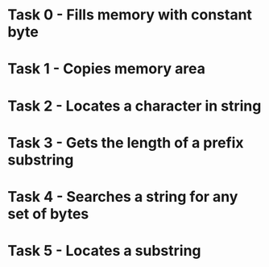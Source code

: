 # Task 0 - Fills memory with constant byte
# Task 1 - Copies memory area
# Task 2 - Locates a character in string
# Task 3 - Gets the length of a prefix substring
# Task 4 - Searches a string for any set of bytes
# Task 5 - Locates a substring
